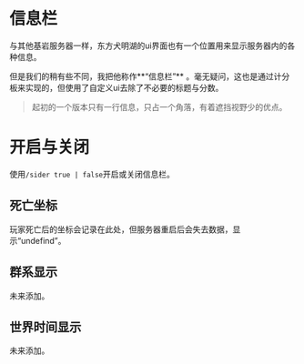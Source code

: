 # 信息栏
与其他基岩服务器一样，东方犬明湖的ui界面也有一个位置用来显示服务器内的各种信息。  

但是我们的稍有些不同，我把他称作**“信息栏”**  。毫无疑问，这也是通过计分板来实现的，但使用了自定义ui去除了不必要的标题与分数。  
> 起初的一个版本只有一行信息，只占一个角落，有着遮挡视野少的优点。  
# 开启与关闭
使用`/sider true | false`开启或关闭信息栏。
## 死亡坐标
玩家死亡后的坐标会记录在此处，但服务器重启后会失去数据，显示“undefind”。
## 群系显示
未来添加。
## 世界时间显示
未来添加。
